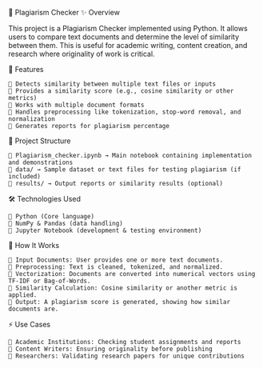 📄 Plagiarism Checker
✨ Overview

This project is a Plagiarism Checker implemented using Python. It allows users to compare text documents and determine the level of similarity between them. This is useful for academic writing, content creation, and research where originality of work is critical.

🚀 Features

    🔹 Detects similarity between multiple text files or inputs
    🔹 Provides a similarity score (e.g., cosine similarity or other metrics)
    🔹 Works with multiple document formats
    🔹 Handles preprocessing like tokenization, stop-word removal, and normalization
    🔹 Generates reports for plagiarism percentage

📂 Project Structure

    🔹 Plagiarism_checker.ipynb → Main notebook containing implementation and demonstrations
    🔹 data/ → Sample dataset or text files for testing plagiarism (if included)
    🔹 results/ → Output reports or similarity results (optional)

🛠️ Technologies Used

    🔹 Python (Core language)
    🔹 NumPy & Pandas (data handling)
    🔹 Jupyter Notebook (development & testing environment)

📖 How It Works

    🔹 Input Documents: User provides one or more text documents.
    🔹 Preprocessing: Text is cleaned, tokenized, and normalized.
    🔹 Vectorization: Documents are converted into numerical vectors using TF-IDF or Bag-of-Words.
    🔹 Similarity Calculation: Cosine similarity or another metric is applied.
    🔹 Output: A plagiarism score is generated, showing how similar documents are.

⚡ Use Cases

    🔹 Academic Institutions: Checking student assignments and reports
    🔹 Content Writers: Ensuring originality before publishing
    🔹 Researchers: Validating research papers for unique contributions
